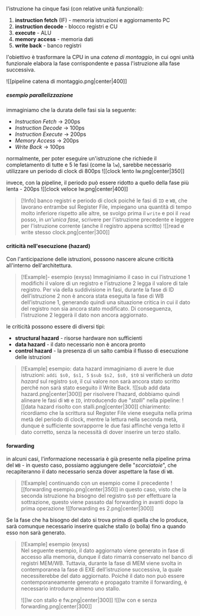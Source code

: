 l'istruzione ha cinque fasi (con relative unità funzionali):
1) **instruction fetch** (IF) - memoria istruzioni e aggiornamento PC
2) **instruction decode** - blocco registri e CU
3) **execute** - ALU
4) **memory access** - memoria dati 
5) **write back** - banco registri

l'obiettivo è trasformare la CPU in una *catena di montaggio*, in cui ogni unità funzionale elabora la fase corrispondente e passa l'istruzione alla fase successiva.

![[pipeline catena di montaggio.png|center|400]]

##### esempio parallelizzazione
immaginiamo che la durata delle fasi sia la seguente:
- _Instruction Fetch_ → 200ps
- _Instruction Decode_ → 100ps
- _Instruction Execute_ → 200ps
- _Memory Access_ → 200ps
- _Write Back_ → 100ps
 
normalmente, per poter eseguire un'istruzione che richiede il completamento di tutte e 5 le fasi (come la `lw`), sarebbe necessario utilizzare un periodo di clock di 800ps
![[clock lento lw.png|center|350]]

invece, con la pipeline, il periodo può essere ridotto a quello della fase più lenta - 200ps
![[clock veloce lw.png|center|400]]

>[!Info] banco registri e periodo di clock
>poiché le fasi di `ID` e `WB`, che lavorano entrambe sul Register File, impiegano una quantità di tempo molto inferiore rispetto alle altre, se svolgo prima il `write` e poi il `read` posso, in *un'unica fase*, scrivere per l'istruzione precedente e leggere per l'istruzione corrente (anche il registro appena scritto)
>![[read e write stesso clock.png|center|300]]

#### criticità nell'esecuzione (hazard)
Con l'anticipazione delle istruzioni, possono nascere alcune criticità all'interno dell'architettura.
>[!Example]- esempio (exyss)
>Immaginiamo il caso in cui l’istruzione 1 modifichi il valore di un registro e l’istruzione 2 legga il valore di tale registro. Per via della suddivisione in fasi, durante la fase di ID dell’istruzione 2 non è ancora stata eseguita la fase di WB dell’istruzione 1, generando quindi una situazione critica in cui il dato del registro non sia ancora stato modificato. Di conseguenza, l’istruzione 2 leggerà il dato non ancora aggiornato. 

le criticità possono essere di diversi tipi:
- **structural hazard** - risorse hardware non sufficienti
- **data hazard** - il dato necessario non è ancora pronto
- **control hazard** - la presenza di un salto cambia il flusso di esecuzione delle istruzioni

>[!Example] esempio: data hazard
>immaginiamo di avere le due istruzioni:
>`addi $s0, $s1, 5` 
>`$sub $s2, $s0, $t0`
>si verificherà un *data hazard* sul registro `$s0`, il cui valore non sarà ancora stato scritto perché non sarà stato eseguito il Write Back.
>![[sub add data hazard.png|center|300]]
>per risolvere l'hazard, dobbiamo quindi alineare le fasi di `WB` e `ID`, introducendo due "*stalli*" nella pipeline:
>![[data hazard risolto con stalli.png|center|300]]
>chiarimento: ricordiamo che la scrittura sul Register File viene eseguita nella prima metà del periodo di clock, mentre la lettura nella seconda metà, dunque è sufficiente sovrapporre le due fasi affinché venga letto il dato corretto, senza la necessità di dover inserire un terzo stallo.

#### forwarding
in alcuni casi, l'informazione necessaria è già presente nella pipeline prima del `WB`  - in questo caso, possiamo aggiungere delle "*scorciatoie*", che recapiteranno il dato necessario senza dover aspettare la fase di `WB`.
>[!Example] continuando con un esempio come il precedente
>![[forwarding esempio.png|center|350]]
>in questo caso, visto che la seconda istruzione ha bisogno del registro `$s0` per effettuare la sottrazione, questo viene passato dal forwarding in avanti dopo la prima operazione
>![[forwarding es 2.png|center|300]]

Se la fase che ha bisogno del dato si trova prima di quella che lo produce, sarà comunque necessario inserire qualche stallo (o bolla) fino a quando esso non sarà generato.
>[!Example] esempio (exyss)\
>Nel seguente esempio, il dato aggiornato viene generato in fase di accesso alla memoria, dunque il dato rimarrà conservato nel banco di registri MEM/WB. Tuttavia, durante la fase di MEM viene svolta in contemporanea la fase di EXE dell’istruzione successiva, la quale necessiterebbe del dato aggiornato. Poiché il dato non può essere contemporaneamente generato e propagato tramite il forwarding, è necessario introdurre almeno uno stallo.
> 
>![[lw con stallo e fw.png|center|300]]
>![[lw con e senza forwarding.png|center|300]]